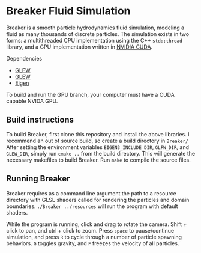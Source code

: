 # Breaker Fluid Simulation

Breaker is a smooth particle hydrodynamics fluid simulation, modeling a fluid as
many thousands of discrete particles. The simulation exists in two forms: a
multithreaded CPU implementation using the C++ `std::thread` library, and a GPU
implementation written in [NVIDIA CUDA](https://developer.nvidia.com/cuda-zone).


Dependencies
* [GLFW](http://www.glfw.org/)
* [GLEW](http://glew.sourceforge.net/)
* [Eigen](http://eigen.tuxfamily.org/index.php?title=Main_Page)

To build and run the GPU branch, your computer must have a CUDA capable
NVIDA GPU.

## Build instructions

To build Breaker, first clone this repository and install the above libraries.
I recommend an out of source build, so create a build directory in `Breaker/`
After setting the environment variables `EIGEN3_INCLUDE_DIR`, `GLFW_DIR`, and
`GLEW_DIR`, simply run `cmake ..` from the build directory. This will generate
the necessary makefiles to build Breaker. Run `make` to compile the source files.

## Running Breaker

Breaker requires as a command line argument the path to a resource directory
with GLSL shaders called for rendering the particles and domain boundaries.
`./Breaker ../resources` will run the program with default shaders.

While the program is running, click and drag to rotate the camera. Shift + click
to pan, and ctrl + click to zoom. Press `space` to pause/continue
simulation, and press `R` to cycle through a number of particle spawning
behaviors. `G` toggles gravity, and `F` freezes the velocity of all particles.
